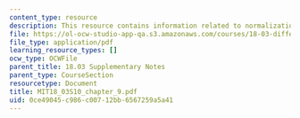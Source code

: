 ```yaml
---
content_type: resource
description: This resource contains information related to normalization of solutions.
file: https://ol-ocw-studio-app-qa.s3.amazonaws.com/courses/18-03-differential-equations-spring-2010/0ce49045c986c00712bb6567259a5a41_MIT18_03S10_chapter_9.pdf
file_type: application/pdf
learning_resource_types: []
ocw_type: OCWFile
parent_title: 18.03 Supplementary Notes
parent_type: CourseSection
resourcetype: Document
title: MIT18_03S10_chapter_9.pdf
uid: 0ce49045-c986-c007-12bb-6567259a5a41
---
```

